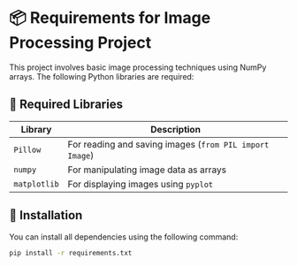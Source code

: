 # 📦 Requirements for Image Processing Project

This project involves basic image processing techniques using NumPy arrays. The following Python libraries are required:

## 🧰 Required Libraries

| Library       | Description                                      |
|---------------|--------------------------------------------------|
| `Pillow`      | For reading and saving images (`from PIL import Image`) |
| `numpy`       | For manipulating image data as arrays            |
| `matplotlib`  | For displaying images using `pyplot`             |

## 📝 Installation

You can install all dependencies using the following command:

```bash
pip install -r requirements.txt